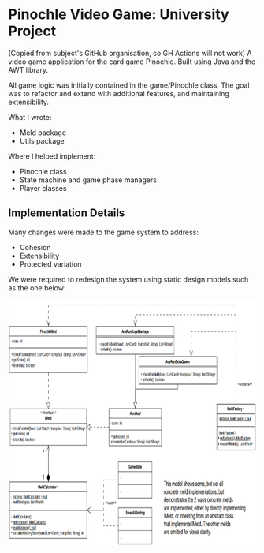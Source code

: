 # Pinochle Video Game: University Project
(Copied from subject's GitHub organisation, so GH Actions will not work)
A video game application for the card game Pinochle. Built using Java and the AWT library.

All game logic was initially contained in the game/Pinochle class. The goal was to refactor and extend with additional features,
and maintaining extensibility.

What I wrote:
- Meld package
- Utils package

Where I helped implement:
- Pinochle class
- State machine and game phase managers
- Player classes

## Implementation Details
Many changes were made to the game system to address:
- Cohesion
- Extensibility
- Protected variation

We were required to redesign the system using static design models such as the one below:

<p align="center">
    <img src="doc/meld.png" height="500" alt="meld system">
</p>
